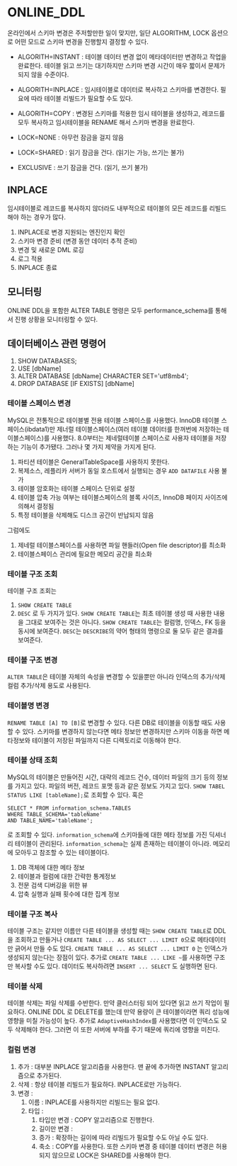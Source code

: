 # ONLINE_DDL

온라인에서 스키마 변경은 주저할만한 일이 맞지만, 일단 ALGORITHM, LOCK 옵션으로 어떤 모드로 스키마 변경을 진행할지 결정할 수 있다.

- ALGORITH=INSTANT : 테이블 데이터 변경 없이 메타데이터만 변경하고 작업을 완료한다. 테이블 읽고 쓰기는 대기하지만 스키마 변경 시간이 매우 짧이서 문제가 되지 않을 수준이다.
- ALGORITH=INPLACE : 임시테이블로 데이터로 복사하고 스키마를 변경한다. 필요에 따라 테이블 리빌드가 필요할 수도 있다.
- ALGORITH=COPY : 변경된 스키마를 적용한 임시 테이블을 생성하고, 레코드를 모두 복사하고 임시테이블을 RENAME 해서 스키마 변경을 완료한다.

- LOCK=NONE   : 아무런 잠금을 걸지 않음
- LOCK=SHARED : 읽기 잠금을 건다. (읽기는 가능, 쓰기는 불가)
- EXCLUSIVE   : 쓰기 잠금을 건다. (읽기, 쓰기 불가)

## INPLACE
임시테이블로 레코드를 복사하지 않더라도 내부적으로 테이블의 모든 레코드를 리빌드해야 하는 경우가 많다.

1. INPLACE로 변경 지원되는 엔진인지 확인
2. 스키마 변경 준비 (변경 동안 데이터 추적 준비)
3. 변경 및 새로운 DML 로깅
4. 로그 적용
5. INPLACE 종료

## 모니터링
ONLINE DDL을 포함한 ALTER TABLE 명령은 모두 performance_schema를 통해서 진행 상황을 모니터링할 수 있다.

## 데이터베이스 관련 명령어
1. SHOW DATABASES;
2. USE [dbName]
3. ALTER DATABASE [dbName] CHARACTER SET='utf8mb4';
4. DROP DATABASE [IF EXISTS] [dbName]

### 테이블 스페이스 변경
MySQL은 전통적으로 테이블별 전용 테이블 스페이스를 사용했다. InnoDB 테이블 스페이스(ibdata1)만 제너럴 테이블스페이스(여러 테이블 데이터를 한꺼번에 저장하는 테이블스페이스)를 사용했다.
8.0부터는 제네럴테이블 스페이스로 사용자 테이블을 저장하는 기능이 추가됐다. 그러나 몇 가지 제약을 가지게 된다.

1. 파티션 테이블은 GeneralTableSpace를 사용하지 못한다.
2. 복제소스, 레플리카 서버가 동일 호스트에서 실행되는 경우 `ADD DATAFILE` 사용 불가
3. 테이블 암호화는 테이블 스페이스 단위로 설정
4. 테이블 압축 가능 여부는 테이블스페이스의 블록 사이즈, InnoDB 페이지 사이즈에 의해서 결정됨
5. 특정 테이블을 삭제해도 디스크 공간이 반납되지 않음

그럼에도

1. 제네럴 테이블스페이스를 사용하면 파일 핸들러(Open file descriptor)를 최소화
2. 테이블스페이스 관리에 필요한 메모리 공간을 최소화

### 테이블 구조 조회
테이블 구조 조회는

1. `SHOW CREATE TABLE`
2. `DESC`
로 두 가지가 있다. `SHOW CREATE TABLE`는 최초 테이블 생성 때 사용한 내용을 그대로 보여주는 것은 아니다. `SHOW CREATE TABLE`는 컬럼명, 인덱스, FK 등을 동시에 보여준다.
`DESC`는 `DESCRIBE`의 약어 형태의 명령으로 둘 모두 같은 결과를 보여준다.

### 테이블 구조 변경
`ALTER TABLE`은 테이블 자체의 속성을 변경할 수 있을뿐만 아니라 인덱스의 추가/삭제 컬럼 추가/삭제 용도로 사용된다.

### 테이블명 변경
`RENAME TABLE [A] TO [B]`로 변경할 수 있다. 다른 DB로 테이블을 이동할 때도 사용할 수 있다. 스키마를 변경하지 않는다면 메타 정보만 변경하지만
스키마 이동을 하면 메타정보와 테이블이 저장된 파일까지 다른 디렉토리로 이동해야 한다.

### 테이블 상태 조회
MySQL의 테이블은 만들어진 시간, 대략의 레코드 건수, 데이터 파일의 크기 등의 정보를 가지고 있다. 파일의 버전, 레코드 포맷 등과 같은 정보도 가지고 있다.
`SHOW TABEL STATUS LIKE [tableName];`로 조회할 수 있다. 혹은
```mysql
SELECT * FROM information_schema.TABLES
WHERE TABLE_SCHEMA='tableName' 
AND TABLE_NAME='tableName';
```

로 조회할 수 있다. `information_schema`에 스키마들에 대한 메타 정보를 가진 딕셔너리 테이블이 관리된다. `information_schema`는 실제 존재하는 테이블이 아니라.
메모리에 모아두고 참조할 수 있는 테이블이다.

1. DB 객체에 대한 메타 정보
2. 테이블과 컬럼에 대한 간략한 통계정보
3. 전문 검색 디버깅을 위한 뷰
4. 압축 실행과 실패 횟수에 대한 집계 정보

### 테이블 구조 복사
테이블 구조는 같지만 이름만 다른 테이블을 생성할 때는 `SHOW CREATE TABLE`로 DDL을 조회하고 만들거나 `CREATE TABLE ... AS SELECT ... LIMIT 0`으로 메타데이터만 긁어서 만들 수도 있다.
`CREATE TABLE ... AS SELECT ... LIMIT 0` 는 인덱스가 생성되지 않는다는 장점이 있다. 추가로 `CREATE TABLE ... LIKE ~`를 사용하면 구조만 복사할 수도 있다.
데이터도 복사하려면 `INSERT ... SELECT` 도 실행하면 된다.


### 테이블 삭제
테이블 삭제는 파일 삭제를 수반한다. 만약 클러스터링 되어 있다면 읽고 쓰기 작업이 필요하다. ONLINE DDL 로 DELETE를 했는데 만약 용량이 큰 테이블이라면
쿼리 성능에 영향을 미칠 가능성이 높다. 추가로 `AdaptiveHashIndex`를 사용했다면 이 인덱스도 모두 삭제해야 한다. 그러면 이 또한 서버에 부하를 주기 때문에
쿼리에 영향을 미친다.

### 컬럼 변경
1. 추가 : 대부분 INPLACE 알고리즘을 사용한다. 맨 끝에 추가하면 INSTANT 알고리즘으로 추가된다.
2. 삭제 : 항상 테이블 리빌드가 필요하다. INPLACE로만 가능하다.
3. 변경 : 
   1. 이름 : INPLACE를 사용하지만 리빌드는 필요 없다. 
   2. 타입 :  
      1. 타입만 변경 : COPY 알고리즘으로 진행한다.
      2. 길이만 변경 : 
        1. 증가 : 확장하는 길이에 따라 리빌드가 필요할 수도 아닐 수도 있다.
        2. 축소 : COPY를 사용한다. 또한 스키마 변경 중 테이블 데이터 변경은 허용되지 않으므로 LOCK은 SHARED를 사용해야 한다. 